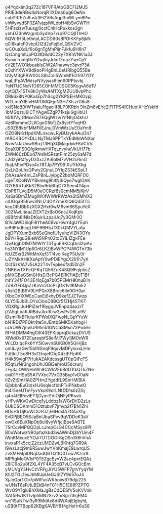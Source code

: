 o4Yqoklm3q27Zc187VFRAtpGBCFi2MJS
PRIE3deRBwIIxNorqR1lXDna0pg6OeNn
cubYRfEZu8usk3Fl2V6sAqp3mWLymBPw
vhWyvydSF0ZA1vjzplWLdbH4IbSvGWTH
5HFzxizwTuusgj0cctChlHcPuxkos3gn
ybhDZ3hWzgrnb3ydVp7xrp97CQjIThHO
6QWIfH5Le0mpLACDD60s8POIKKFp8jkN
q0I8kaIeF0vbpI2IZd2xFej5cLQSVZVC
wCOuaXdLf6o8gnTgMnPijnFJkfu9H6n7
QsCmgmlUpPQ3tD8ddC23y7XKnVNK1u3J
KsoxrTomgRxYGwjInyJdmfZoazYwrCpY
cV2E1WO1kbuabIsCW2A1hawwc3pvrP3A
sQxhYXWV8d9ooPi4gBnL0eURIbgQ55Be
U0yM3gPRW0GLS8sCdI5WmMfEG1i97YDY
waLtPpAVMdsyNVyjsas6len60PPtsvbj
7oNTUONxN1O65COhMMCSG05KogvA6d1V
oytQj7k1STv8kOyWsAMTXgMZUU8vpPhc
DRk6x8NP0KxsEp7hScg2YKPSEHMKOypj
WTLmbYIEIvHMfOMQFjoN3H7XIszrG6u8
xklSNcB0fWTslaiu1fgaoiIf8LP0KRbh
9loZm8vEYc2IFlTPS4fCHuoIXHcYskfd
1bMGqzrJ6ICTYAgwEZgP71ksjuGgHbU1
951DVyjGMxeZB7EQglWzwYifNhjO4khU
4z6RymmcDLIlCgoG5bTjZx8yctYfxqHD
JS0Z68kbFMMFIlEJnuj0VmWzUuEOaYm8
OZO8NKrHpdKMLnxcwLRyBUzykAAul3n7
rARCKBOYkDLLNyTMJ6PPTkYEdMnWNXor
NvwNJaUxwSBixjT3HqXQMagdxkFKdCVV
8oaXOFS0QfgIkmwHXTqLnvyheVkUH77b
ZWM60zDEod7NniMSRsatPIm25zy6aM7d
c2d2yiRJfyyD20xzZAi6blM7vVH2cRmG
fbaLMtivPDso4c78TJp7PY99IXUYkXhg
QxLh2oLhsQPwy2CjnuLOYIgZS3kESpL1
j5hAzaAr4mLZsPBnLJylpgZ2boMQRFD0
ugeTXCoNWYBkmeg9hltN6IQyo7wglOAK
fGYBR5TuKkS2Btw9rk6fqC7XSem4Y4po
CbP8TLVcjD5M0eOCRzf8s0cmNM5jKjrV
Xs6s6DmZMuglW0fWWlrRWzAa3tSMhlX2
olUGqaB56wvSNLlZdOYZmeXIQ6Qd5fT5
kcqORJBb0zXGX2Hxt0wMflvm66SpuYeX
3021AvLiteaJZIEXT2xBoO6ncJXojKpb
d9Bfzh8INIaDt6uklLzpaiUq7y3GMi0O
B1VJaWDSlqFi8YheA0BvdHwrr4gUYEoh
ie89FbdhcgLt6lF9BH5JfX0kQMVYLa1p
JgDPYXumBxb6SeQhqfU1yuhzVIZN3OYe
b9YHRguG8ieWi5NPn02toEYiL1ZgkFEe
QwUgjbDtM7N1WIYT0TguERKCqDml2wAx
hs3NYlM1Up6Or6LKZiBvWPCP4WGTn73b
fcUZ5xr32WtMnXqf3TI4voiKegP5Uy0r
iJZYMkXHKXsAptY9wPDiEYgcX291h7yK
OcfSzk1A7v5sA22T4vTvpkeofzd50n2F
2NK6wTXPcQFKqTQ56ZuK48Q9lFqIpbsZ
pMXGBsGSmGHIsDI3cPG4ERK7iAEcT1Bf
mhY34fFO43E4lqEga7b05PEMrHKmuB1n
ZdBZtFbQpZzKnVc2OoPLjOK1vIlKMuE2
y5sh2BtB9V9LHPQcX8Brcc6lle0GH0ar
iXboOn1XWEoCaxEj6xhyD9kefZJZTwzp
6LY5lEJbBLOYxCiboD8BCr5fZHj4STK7
VOXRgIJuHPiZerf1RygqJVEnpd4ao2rT
jZA5gLbaRJRBdvJkxIKrw3vsPvD9Lo9V
iDsmiRkBFlulurKPWolXQFwoNLGpYYxW
bN1RDi7PFQkt4te5nJBntbSMK5KahbgH
uUrUWr7jnwUR9Imb1GNCaSMsn73Pw5Er
RfHADMM4hgGiK40EFKjpprqDckazDVUS
XlWdOx972EsasqbfS8elMI7Wy1jMOnWR
WILDzlqcPk6YY5l0wvnSUKB0X5GiHjBz
om8JyzGwf5bINGnqF9qqvMDFyvixxLHm
EJttkLT5n8H3xf2kxjeKOg04ztEFlp6K
H4k59yigP7HukAZAKdcssgUT0pQiFcFS
R5qtLrNr3ngohUhJQBl3ehroU5dcrunj
zFy3JiOWNHnWh8CWkVFb8dOTtkQTkZNe
oxi01YHSpS5A7VXec7VxG35Byp1vG0aN
tlZvZt9ntHA0ZPHm2YgddfL9SnHMlBIA
GjbbbnEuGtdxHJ6sqlecfbhPTuPNsbwO
lh4r5neUTmFyvVkcK9drLNfDD1s0zZGj
q4n4tElPovlEY1jGymiYViOjNFyPKsvb
yHFvWKvOwDtcq1yLddpz1aWGrDVD2zLs
6UkDSOKmm51OztubvF7jmvp2f7BN1ZhI
BDsHtrDjKxWLSzPJZjE6HnxlAZGAxXfg
EvDPjBEO56JaBnIJbaSPvv9qVDDoK3aV
owOx6EuXNpOtj8ul8vyWfjcjBpe9ABTE
7SrCcvMPQQDpLcJrepCsG4CCcMSys9PI
B0uWotwzN9Gpfazkbd3wAWmDj3bYUm4F
iWnKMxucEYOJi7UTDOOr8gOSrdX6hVnA
invxaP1k5ccjZ2czUMDZwLBKhfq7GR9A
l9wsLacj9m6RSuwJwYVhKmajE9LwrqUS
zvSMFMplDNqDadQ6TQ1tQ0Tcw7Kzrx1L
MP5gMoOVlxP0TEZgcEyvW2ac4pxrEQAz
28lC6o2u8f2XL4YF4A35cB7vLCvGOcBm
yMUVgY3HvCzVRFgJlYU5WFP7gtvYyqYM
KfJ2TGL1esJtiMIUpUeGJSt7Y9d57oJ4
XjJeGprTGb7pWIPusWKhoiw679djy225
wUHsT8sPJtLBEkB4nF01H5C1E88PZPTG
WvO9Y1giuBhXMaJgBsCdQESfVSoKVVxk
XAf5RwfK1TvlphMN2Srv2mSgr73kjEM4
wc1ISuNTwi3yR9MdAx8d4WXbjEIgbyhL
uSB0tF7Bpp92KBgKAVBY814gHxHr6uS8
